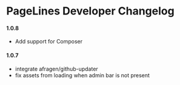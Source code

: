 PageLines Developer Changelog
=============================

#### 1.0.8

- Add support for Composer

#### 1.0.7

- integrate afragen/github-updater
- fix assets from loading when admin bar is not present